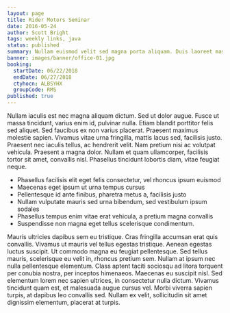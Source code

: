 ```yaml
---
layout: page
title: Rider Motors Seminar
date: 2016-05-24
author: Scott Bright
tags: weekly links, java
status: published
summary: Nullam euismod velit sed magna porta aliquam. Duis laoreet massa.
banner: images/banner/office-01.jpg
booking:
  startDate: 06/22/2018
  endDate: 06/27/2018
  ctyhocn: ALBSYHX
  groupCode: RMS
published: true
---
```

Nullam iaculis est nec magna aliquam dictum. Sed ut dolor augue. Fusce ut massa tincidunt, varius enim id, pulvinar nulla. Etiam blandit porttitor felis sed aliquet. Sed faucibus ex non varius placerat. Praesent maximus molestie sapien. Vivamus vitae urna fringilla, mattis lacus sed, facilisis justo. Praesent nec iaculis tellus, ac hendrerit velit. Nam pretium nisi ac volutpat vehicula. Praesent a magna dolor. Nullam et quam ullamcorper, facilisis tortor sit amet, convallis nisl. Phasellus tincidunt lobortis diam, vitae feugiat neque.

* Phasellus facilisis elit eget felis consectetur, vel rhoncus ipsum euismod
* Maecenas eget ipsum ut urna tempus cursus
* Pellentesque id ante finibus, pharetra metus a, facilisis justo
* Nullam vulputate mauris sed urna bibendum, sed vestibulum ipsum sodales
* Phasellus tempus enim vitae erat vehicula, a pretium magna convallis
* Suspendisse non magna eget tellus scelerisque condimentum.

Mauris ultricies dapibus sem eu tristique. Cras fringilla accumsan erat quis convallis. Vivamus ut mauris vel tellus egestas tristique. Aenean egestas luctus suscipit. Ut commodo magna eu feugiat pellentesque. Sed tellus mauris, scelerisque eu velit in, rhoncus pretium sem. Nullam at ipsum nec nulla pellentesque elementum. Class aptent taciti sociosqu ad litora torquent per conubia nostra, per inceptos himenaeos. Maecenas eu suscipit nisl. Sed elementum lorem nec sapien ultrices, in consectetur nulla dictum. Vivamus tincidunt quam est, et malesuada augue cursus vel. Morbi viverra sapien turpis, at dapibus leo convallis sed. Nullam ex velit, sollicitudin sit amet dignissim elementum, placerat at turpis.
